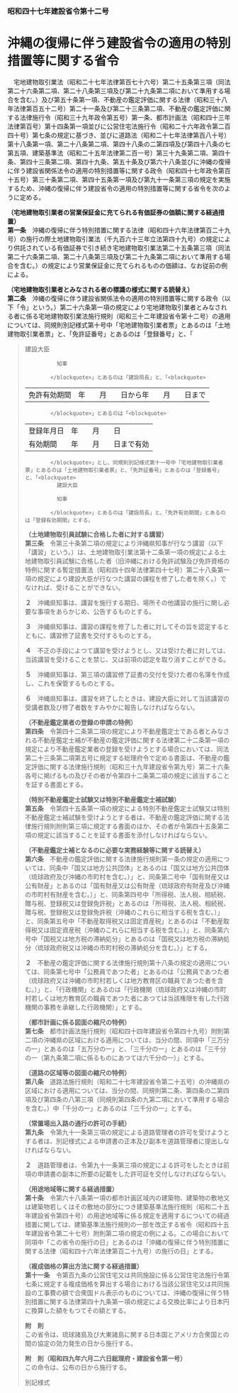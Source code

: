 ### 昭和四十七年建設省令第十二号  
# 沖縄の復帰に伴う建設省令の適用の特別措置等に関する省令  
　宅地建物取引業法（昭和二十七年法律第百七十六号）第二十五条第三項（同法第二十六条第二項、第二十八条第三項及び第二十九条第二項において準用する場合を含む。）及び第五十条第一項、不動産の鑑定評価に関する法律（昭和三十八年法律第百五十二号）第二十一条及び第二十三条第二項、不動産の鑑定評価に関する法律施行令（昭和三十九年政令第五号）第一条、都市計画法（昭和四十三年法律第百号）第十四条第一項並びに公営住宅法施行令（昭和二十六年政令第二百四十号）第七条の規定に基づき、並びに道路法（昭和二十七年法律第百八十号）第十八条第一項、第二十八条第二項、第四十八条の二第四項及び第四十八条の七第五項、建築基準法（昭和二十五年法律第二百一号）第三十九条第二項、第四十条、第四十三条第二項、第四十九条、第五十条及び第六十八条並びに沖縄の復帰に伴う建設省関係法令の適用の特別措置等に関する政令（昭和四十七年政令第百十五号）第三十条第二項、第四十五条第一項及び第九十一条第三項の規定を実施するため、沖縄の復帰に伴う建設省令の適用の特別措置等に関する省令を次のように定める。  
  
**（宅地建物取引業者の営業保証金に充てられる有価証券の価額に関する経過措置）**  
**第一条**　沖縄の復帰に伴う特別措置に関する法律（昭和四十六年法律第百二十九号）の施行の際土地建物取引業法（千九百六十三年立法第四十九号）の規定により供託されている有価証券で引き続き宅地建物取引業法第二十五条第三項（同法第二十六条第二項、第二十八条第三項及び第二十九条第二項において準用する場合を含む。）の規定により営業保証金に充てられるものの価額は、なお従前の例による。  
  
**（宅地建物取引業者とみなされる者の標識の様式に関する読替え）**  
**第二条**　沖縄の復帰に伴う建設省関係法令の適用の特別措置等に関する政令（以下「令」という。）第二十六条第一項の規定により宅地建物取引業者とみなされる者に係る宅地建物取引業法施行規則（昭和三十二年建設省令第十二号）の適用については、同規則別記様式第十号中「宅地建物取引業者票」とあるのは「土地建物取引業者票」と、「免許証番号」とあるのは「登録番号」と、「<blockquote>
              建設大臣  

              知事  

            </blockquote>」とあるのは「建設局長」と、「<blockquote>
              
|||  
| --- | --- |  
|免許有効期間|年　　月　　日から年　　月　　日まで|  
  

            </blockquote>」とあるのは「<blockquote>
              
|||  
| --- | --- |  
|登録年月日|年　　月　　日|  
|有効期間|年　　月　　日まで有効|  
  

            </blockquote>」とし、同規則別記様式第十一号中「宅地建物取引業者票」とあるのは「土地建物取引業者票」と、「免許証番号」とあるのは「登録番号」と、「<blockquote>
              建設大臣  

              知事  

            </blockquote>」とあるのは「建設局長」と、「免許有効期間」とあるのは「登録有効期間」とする。  
  
**（土地建物取引員試験に合格した者に対する講習）**  
**第三条**　令第三十条第二項の規定により沖縄県知事が行なう講習（以下「講習」という。）は、土地建物取引業法第十二条第一項の規定による土地建物取引員試験に合格した者（旧沖縄における免許試験及び免許資格の特例に関する暫定措置法（昭和四十四年法律第四十七号）第二十八条第一項の規定により建設大臣が行なつた講習の課程を修了した者を除く。）でなければ、受けることができない。  
  
**２**　沖縄県知事は、講習を施行する期日、場所その他講習の施行に関し必要な事項をあらかじめ、公告するものとする。  
  
**３**　沖縄県知事は、講習の課程を修了した者に対してその旨を認定するとともに、講習修了証書を交付するものとする。  
  
**４**　不正の手段によつて講習を受けようとし、又は受けた者に対しては、当該講習を受けることを禁じ、又は前項の認定を取り消すことができる。  
  
**５**　沖縄県知事は、第三項の講習修了証書の交付を受けた者の名簿を作成し、これを保管するものとする。  
  
**６**　沖縄県知事は、講習を終了したときは、建設大臣に対して当該講習の受講者数及び修了者数をすみやかに報告しなければならない。  
  
**（不動産鑑定業者の登録の申請の特例）**  
**第四条**　令第四十二条第二項の規定により不動産鑑定士である者とみなされる不動産鑑定士補が不動産の鑑定評価に関する法律第二十二条第一項の規定により不動産鑑定業者の登録を受けようとする場合においては、同法第二十三条第二項第五号に規定する総理府令で定める書面は、不動産の鑑定評価に関する法律施行規則（昭和三十九年建設省令第九号）第二十六条各号に掲げるもの及びその者が令第四十二条第二項の規定に該当することを証する書面とする。  
  
**（特別不動産鑑定士試験又は特別不動産鑑定士補試験）**  
**第五条**　令第四十五条第一項の規定による特別不動産鑑定士試験又は特別不動産鑑定士補試験を受けようとする者は、不動産の鑑定評価に関する法律施行規則附則第三項に規定する書面のほか、その者が令第四十五条第二項の規定に該当することを証する書面を添付しなければならない。  
  
**（不動産鑑定士補となるのに必要な実務経験等に関する読替え）**  
**第六条**　不動産の鑑定評価に関する法律施行規則第一条の規定の適用については、同条中「国又は地方公共団体」とあるのは「国又は地方公共団体（琉球政府及び沖縄の市町村を含む。）」と、同条第二号中「国有財産又は公有財産」とあるのは「国有財産又は公有財産（琉球政府有財産及び沖縄の市町村有財産を含む。）」と、同条第四号中「所得税、法人税、相続税、贈与税、登録税又は登録免許税」とあるのは「所得税、法人税、相続税、贈与税、登録税又は登録免許税（沖縄のこれらに相当する税を含む。）」と、同条第五号中「不動産取得税又は固定資産税」とあるのは「不動産取得税又は固定資産税（沖縄のこれらに相当する税を含む。）」と、同条第六号中「国税又は地方税の滞納処分」とあるのは「国税又は地方税の滞納処分（琉球政府税又は沖縄の市町村税の滞納処分を含む。）」とする。  
  
**２**　不動産の鑑定評価に関する法律施行規則第十八条の規定の適用については、同条第七号中「公務員であつた者」とあるのは「公務員であつた者（琉球政府又は沖縄の市町村若しくは地方教育区の職員であつた者を含む。）」と、「行政機関」とあるのは「行政機関（琉球政府又は沖縄の市町村若しくは地方教育区の職員であつた者にあつては当該権限を有した行政機関の事務を承継した行政機関）」とする。  
  
**（都市計画に係る図面の縮尺の特例）**  
**第七条**　都市計画法施行規則（昭和四十四年建設省令第四十九号）附則第二項の沖縄県の区域における適用については、当分の間、同項中「三万分の一」とあるのは「五万分の一」と、「三千分の一」とあるのは「三千分の一（第九条第二項に係るものにあつては六千分の一）」とする。  
  
**（道路の区域等の図面の縮尺の特例）**  
**第八条**　道路法施行規則（昭和二十七年建設省令第二十五号）の沖縄県の区域における適用については、当分の間、同規則第二条、第四条の二第四項及び第四条の八第三項（同規則第四条の九第二項において準用する場合を含む。）中「千分の一」とあるのは「三千分の一」とする。  
  
**（常置場出入路の通行の許可の手続）**  
**第九条**　令第九十一条第三項の規定による道路管理者の許可を受けようとする者は、別記様式による申請書の正本及び副本を道路管理者に提出しなければならない。  
  
**２**　道路管理者は、令第九十一条第三項の規定による許可をしたときは前項の申請書の副本に所要の記載をした許可証を交付しなければならない。  
  
**（用途地域等に関する経過措置）**  
**第十条**　令第六十八条第一項の都市計画区域内の建築物、建築物の敷地又は建築物若しくはその敷地の部分につき建築基準法施行規則（昭和二十五年建設省令第四十号）の用途地域等に係る規定を適用するについての経過措置に関しては、建築基準法施行規則の一部を改正する省令（昭和四十五年建設省令第二十七号）附則第二項の規定の例による。この場合において同項中「この省令の施行の日」とあるのは「沖縄の復帰に伴う特別措置に関する法律（昭和四十六年法律第百二十九号）の施行の日」とする。  
  
**（複成価格の算出方法に関する経過措置）**  
**第十一条**　令第百九条の公営住宅又は共同施設に係る公営住宅法施行令第七条に規定する複成価格を算出する場合における当該公営住宅又は共同施設の工事費の額で合衆国ドル表示のものについては、沖縄の復帰に伴う特別措置に関する法律第四十九条第一項の規定による交換比率により日本円に換算した額をもつてその額とする。  
  
**附　則**  
この省令は、琉球諸島及び大東諸島に関する日本国とアメリカ合衆国との間の協定の効力発生の日から施行する。  
  
**附　則（昭和四九年六月二六日総理府・建設省令第一号）**  
この命令は、公布の日から施行する。  
  
別記様式
          
        